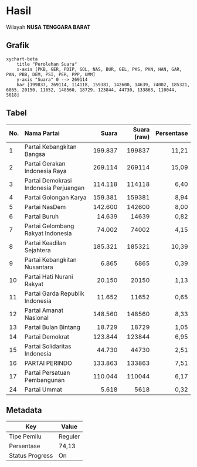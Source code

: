 # Hasil

Wilayah **NUSA TENGGARA BARAT**

## Grafik

```mermaid
xychart-beta
    title "Perolehan Suara"
    x-axis [PKB, GER, PDIP, GOL, NAS, BUR, GEL, PKS, PKN, HAN, GAR, PAN, PBB, DEM, PSI, PER, PPP, UMM]
    y-axis "Suara" 0 --> 269114
    bar [199837, 269114, 114118, 159381, 142600, 14639, 74002, 185321, 6865, 20150, 11652, 148560, 18729, 123844, 44730, 133863, 110044, 5618]
```

## Tabel

| No. | Nama Partai                           | Suara   | Suara (raw) | Persentase |
|:--- |:------------------------------------- | -------:| -----------:| ----------:|
| 1   | Partai Kebangkitan Bangsa             | 199.837 | 199837      | 11,21      |
| 2   | Partai Gerakan Indonesia Raya         | 269.114 | 269114      | 15,09      |
| 3   | Partai Demokrasi Indonesia Perjuangan | 114.118 | 114118      | 6,40       |
| 4   | Partai Golongan Karya                 | 159.381 | 159381      | 8,94       |
| 5   | Partai NasDem                         | 142.600 | 142600      | 8,00       |
| 6   | Partai Buruh                          | 14.639  | 14639       | 0,82       |
| 7   | Partai Gelombang Rakyat Indonesia     | 74.002  | 74002       | 4,15       |
| 8   | Partai Keadilan Sejahtera             | 185.321 | 185321      | 10,39      |
| 9   | Partai Kebangkitan Nusantara          | 6.865   | 6865        | 0,39       |
| 10  | Partai Hati Nurani Rakyat             | 20.150  | 20150       | 1,13       |
| 11  | Partai Garda Republik Indonesia       | 11.652  | 11652       | 0,65       |
| 12  | Partai Amanat Nasional                | 148.560 | 148560      | 8,33       |
| 13  | Partai Bulan Bintang                  | 18.729  | 18729       | 1,05       |
| 14  | Partai Demokrat                       | 123.844 | 123844      | 6,95       |
| 15  | Partai Solidaritas Indonesia          | 44.730  | 44730       | 2,51       |
| 16  | PARTAI PERINDO                        | 133.863 | 133863      | 7,51       |
| 17  | Partai Persatuan Pembangunan          | 110.044 | 110044      | 6,17       |
| 24  | Partai Ummat                          | 5.618   | 5618        | 0,32       |


## Metadata

| Key             | Value   |
| --------------- | ------- |
| Tipe Pemilu     | Reguler |
| Persentase      | 74,13   |
| Status Progress | On      |



